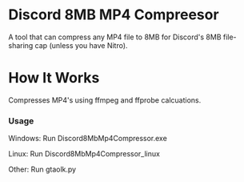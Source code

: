 # Discord 8MB MP4 Compreesor
A tool that can compress any MP4 file to 8MB for Discord's 8MB file-sharing cap (unless you have Nitro).

# How It Works
Compresses MP4's using ffmpeg and ffprobe calcuations.

### Usage
Windows: Run Discord8MbMp4Compressor.exe

Linux: Run Discord8MbMp4Compressor_linux

Other: Run gtaolk.py
